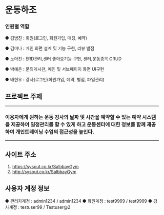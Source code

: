 # 운동하조

### 인원별 역할

● 김범진 : 회원(로그인, 회원가입, 매칭, 예약) 

● 김미나 : 메인 화면 설계 및 기능 구현, 리뷰 별점       
 
● 노아진 : ERD관리,센터 좋아요기능 구현, 센터,운동종목 CRUD

● 박예은 : 문의게시판, 메인 및 서브페이지 화면 UI구현

● 배현우 : 강사(로그인/회원가입, 예약, 별점, 파일관리)


## 프로젝트 주제

***
### 이용자에게 원하는 운동 강사의 날짜 및 시간을 예약할 수 있는 예약 시스템을 제공하여 일정관리를 할 수 있게 하고 운동센터에 대한 정보를 함께 제공하여 개인트레이닝 수업의 접근성을 높인다.
***

## 사이트 주소
1. https://sysout.co.kr/SalbbayGym
2. http://sysout.co.kr/SalbbayGym


## 사용자 계정 정보
● 관리자계정 : admin1234 / admin1234
● 회원계정 : test9999 / test9999
● 강사계정 : testuser99 / Testuser@2
